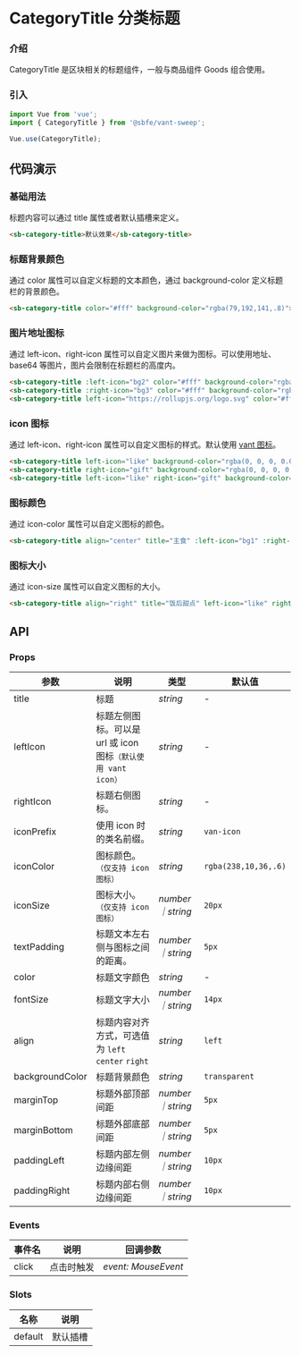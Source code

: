 # CategoryTitle 分类标题

### 介绍

CategoryTitle 是区块相关的标题组件，一般与商品组件 Goods 组合使用。

### 引入

```js
import Vue from 'vue';
import { CategoryTitle } from '@sbfe/vant-sweep';

Vue.use(CategoryTitle);
```

## 代码演示

### 基础用法
标题内容可以通过 title 属性或者默认插槽来定义。
```html
<sb-category-title>默认效果</sb-category-title>
```

### 标题背景颜色
通过 color 属性可以自定义标题的文本颜色，通过 background-color 定义标题栏的背景颜色。
```html
<sb-category-title color="#fff" background-color="rgba(79,192,141,.8)">默认效果</sb-category-title>
```

### 图片地址图标
通过 left-icon、right-icon 属性可以自定义图片来做为图标。可以使用地址、base64 等图片，图片会限制在标题栏的高度内。
```html
<sb-category-title :left-icon="bg2" color="#fff" background-color="rgba(0,0,0,.1)">七欣天海鲜推荐</sb-category-title>
<sb-category-title :right-icon="bg3" color="#fff" background-color="rgba(0,0,0,.1)">海鲜大餐</sb-category-title>
<sb-category-title left-icon="https://rollupjs.org/logo.svg" color="#fff" background-color="rgba(0,0,0,.1)">推荐</sb-category-title>
```


### icon 图标
通过 left-icon、right-icon 属性可以自定义图标的样式。默认使用 [vant 图标](https://vant-contrib.gitee.io/vant/v3/#/zh-CN/icon)。
```html
<sb-category-title left-icon="like" background-color="rgba(0, 0, 0, 0.025)">收藏</sb-category-title>
<sb-category-title right-icon="gift" background-color="rgba(0, 0, 0, 0.025)">礼物</sb-category-title>
<sb-category-title left-icon="like" right-icon="gift" background-color="rgba(0, 0, 0, 0.025)">收藏礼物</sb-category-title>
```

### 图标颜色
通过 icon-color 属性可以自定义图标的颜色。
```html
<sb-category-title align="center" title="主食" :left-icon="bg1" :right-icon="bg1" color="blue"/>
```


### 图标大小
通过 icon-size 属性可以自定义图标的大小。
```html
<sb-category-title align="right" title="饭后甜点" left-icon="like" right-icon="gift" icon-size="32"/>
```


## API

### Props

| 参数          | 说明     | 类型     | 默认值    |
| ------------ | ------- | ------- | --------- |
| title | 标题 | _string_ | - |
| leftIcon | 标题左侧图标。可以是 url 或 icon 图标`（默认使用 vant icon）` | _string_ | - |
| rightIcon | 标题右侧图标。 | _string_ | - |
| iconPrefix | 使用 icon 时的类名前缀。 | _string_ | `van-icon` |
| iconColor | 图标颜色。`（仅支持 icon 图标）` | _string_ | `rgba(238,10,36,.6)` |
| iconSize | 图标大小。`（仅支持 icon 图标）` | _number｜string_ | `20px` |
| textPadding | 标题文本左右侧与图标之间的距离。 | _number｜string_ | `5px` |
| color | 标题文字颜色 | _string_ | - |
| fontSize | 标题文字大小 | _number｜string_ | `14px` |
| align | 标题内容对齐方式，可选值为 `left` `center` `right` | _string_ | `left` |
| backgroundColor | 标题背景颜色 | _string_ | `transparent` |
| marginTop | 标题外部顶部间距 | _number｜string_ | `5px` |
| marginBottom | 标题外部底部间距 | _number｜string_ | `5px` |
| paddingLeft | 标题内部左侧边缘间距 | _number｜string_ | `10px` |
| paddingRight | 标题内部右侧边缘间距 | _number｜string_ | `10px` |

### Events

| 事件名 | 说明       | 回调参数            |
| ------ | ---------- | ------------------- |
| click  | 点击时触发 | _event: MouseEvent_ |

### Slots

| 名称    | 说明     |
| ------- | -------- |
| default | 默认插槽 |
